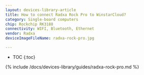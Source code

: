 ```yaml
---
layout: devices-library-article
title: How to connect Radxa Rock Pro to WinstarCloud?
category: Single-board computers
chip: Rockchip RK3188
connectivity: WIFI, Bluetooth, Ethernet
vendor: Radxa
deviceImageFileName: radxa-rock-pro.jpg

---
```



* TOC
{:toc}

{% include /docs/devices-library/guides/radxa-rock-pro.md %}